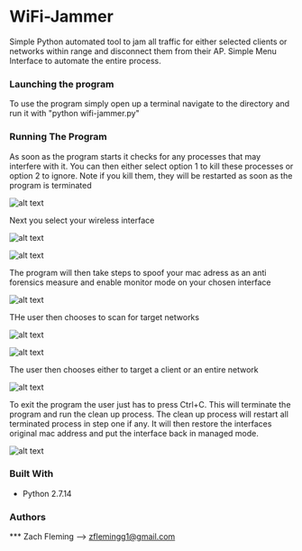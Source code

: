 # WiFi-Jammer
Simple Python automated tool to jam all traffic for either selected clients or networks within range and disconnect them from their AP. Simple Menu Interface to automate the entire process. 

### Launching the program

To use the program simply open up a terminal navigate to the directory and run it with "python wifi-jammer.py"

### Running The Program
As soon as the program starts it checks for any processes that may interfere with it. You can then either select option 1 to kill these processes or option 2 to ignore. Note if you kill them, they will be restarted as soon as the program is terminated

![alt text](screenshots/1.png "Sample Output")

Next you select your wireless interface

![alt text](screenshots/2.png "Sample Output")

![alt text](screenshots/3.png "Sample Output")

The program will then take steps to spoof your mac adress as an anti forensics measure and enable monitor mode on your chosen interface

![alt text](screenshots/4.png "Sample Output")

THe user then chooses to scan for target networks

![alt text](screenshots/5.png "Sample Output")

![alt text](screenshots/6.png "Sample Output")

The user then chooses either to target a client or an entire network

![alt text](screenshots/7.png "Sample Output")

To exit the program the user just has to press Ctrl+C. This will terminate the program and run the clean up process. The clean up process will restart all terminated process in step one if any. It will then restore the interfaces original mac address and put the interface back in managed mode. 

![alt text](screenshots/8.png "Sample Output")

### Built With

* Python 2.7.14

### Authors

*** Zach Fleming --> zflemingg1@gmail.com


